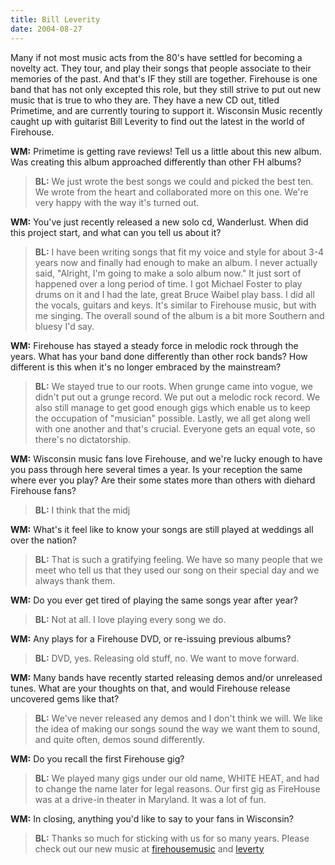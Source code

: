 ```yaml
---
title: Bill Leverity
date: 2004-08-27
---
```


Many if not most music acts from the 80's have settled for becoming a novelty act. They tour, and play their songs that people associate to their memories of the past. And that's IF they still are together. Firehouse is one band that has not only excepted this role, but they still strive to put out new music that is true to who they are. They have a new CD out, titled Primetime, and are currently touring to support it. Wisconsin Music recently caught up with guitarist Bill Leverity to find out the latest in the world of Firehouse. 

**WM:**
Primetime is getting rave reviews! Tell us a little about this new album. Was creating this album approached differently than other FH albums? 

> **BL:** We just wrote the best songs we could and picked the best ten. We wrote from the heart and collaborated more on this one. We're very happy with the way it's turned out. 

**WM:**
You've just recently released a new solo cd, Wanderlust. When did this project start, and what can you tell us about it? 

> **BL:** I have been writing songs that fit my voice and style for about 3-4 years now and finally had enough to make an album. I never actually said, "Alright, I'm going to make a solo album now." It just sort of happened over a long period of time. I got Michael Foster to play drums on it and I had the late, great Bruce Waibel play bass. I did all the vocals, guitars and keys. It's similar to Firehouse music, but with me singing. The overall sound of the album is a bit more Southern and bluesy I'd say. 

**WM:**
Firehouse has stayed a steady force in melodic rock through the years. What has your band done differently than other rock bands? How different is this when it's no longer embraced by the mainstream? 

> **BL:** We stayed true to our roots. When grunge came into vogue, we didn't put out a grunge record. We put out a melodic rock record. We also still manage to get good enough gigs which enable us to keep the occupation of "musician" possible. Lastly, we all get along well with one another and that's crucial. Everyone gets an equal vote, so there's no dictatorship. 

**WM:**
Wisconsin music fans love Firehouse, and we're lucky enough to have you pass through here several times a year. Is your reception the same where ever you play? Are their some states more than others with diehard Firehouse fans? 

> **BL:** I think that the midj 

**WM:**
What's it feel like to know your songs are still played at weddings all over the nation? 

> **BL:** That is such a gratifying feeling. We have so many people that we meet who tell us that they used our song on their special day and we always thank them. 

**WM:**
Do you ever get tired of playing the same songs year after year? 

> **BL:** Not at all. I love playing every song we do. 

**WM:**
Any plays for a Firehouse DVD, or re-issuing previous albums? 

> **BL:** DVD, yes. Releasing old stuff, no. We want to move forward. 

**WM:**
Many bands have recently started releasing demos and/or unreleased tunes. What are your thoughts on that, and would Firehouse release uncovered gems like that? 

> **BL:** We've never released any demos and I don't think we will. We like the idea of making our songs sound the way we want them to sound, and quite often, demos sound differently. 

**WM:**
Do you recall the first Firehouse gig? 

> **BL:** We played many gigs under our old name, WHITE HEAT, and had to change the name later for legal reasons. Our first gig as FireHouse was at a drive-in theater in Maryland. It was a lot of fun. 

**WM:**
In closing, anything you'd like to say to your fans in Wisconsin? 

> **BL:** Thanks so much for sticking with us for so many years. Please check out our new music at [firehousemusic](http://firehousemusic.com) and [leverty](http://leverty.com)